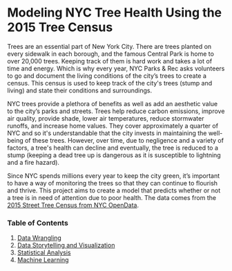 # Modeling NYC Tree Health Using the 2015 Tree Census

Trees are an essential part of New York City. There are trees planted on every sidewalk in each borough, and the famous Central Park is home to over 20,000 trees. Keeping track of them is hard work and takes a lot of time and energy. Which is why every year, NYC Parks & Rec asks volunteers to go and document the living conditions of the city’s trees to create a census. This census is used to keep track of the city's trees (stump and living) and state their conditions and surroundings.

NYC trees provide a plethora of benefits as well as add an aesthetic value to the city’s parks and streets. Trees help reduce carbon emissions, improve air quality, provide shade, lower air temperatures, reduce stormwater runoffs, and increase home values. They cover approximately a quarter of NYC and so it's understandable that the city invests in maintaining the well-being of these trees. However, over time, due to negligence and a variety of factors, a tree's health can decline and eventually, the tree is reduced to a stump (keeping a dead tree up is dangerous as it is susceptible to lightning and a fire hazard).

Since NYC spends millions every year to keep the city green, it’s important to have a way of monitoring the trees so that they can continue to flourish and thrive. This project aims to create a model that predicts whether or not a tree is in need of attention due to poor health. The data comes from the [2015 Street Tree Census from NYC OpenData](https://data.cityofnewyork.us/Environment/2015-Street-Tree-Census-Tree-Data/uvpi-gqnh).

### Table of Contents

1. [Data Wrangling](https://github.com/annafin/tree-census/blob/master/tree_census_data_wrangling.ipynb)
2. [Data Storytelling and Visualization](https://github.com/annafin/tree-census/blob/master/tree_census_data_storytelling.ipynb)
3. [Statistical Analysis](https://github.com/annafin/tree-census/blob/master/tree_census_statistical_analysis.ipynb)
4. [Machine Learning](https://github.com/annafin/tree-census/blob/master/tree_census_machine_learning.ipynb)
